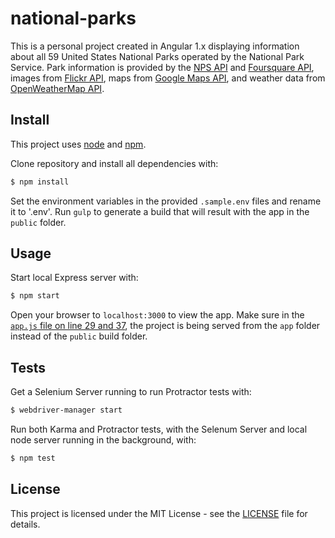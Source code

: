 # national-parks

This is a personal project created in Angular 1.x displaying information about all 59 United States National Parks operated by the National Park Service. Park information is provided by the [NPS API](https://www.nps.gov/subjects/digital/nps-data-api.htm) and [Foursquare API](https://developer.foursquare.com/), images from [Flickr API](https://www.flickr.com/services/api/), maps from [Google Maps API](https://developers.google.com/maps/documentation/javascript/), and weather data from [OpenWeatherMap API](http://openweathermap.org/).

## Install

This project uses [node](http://nodejs.org) and [npm](https://npmjs.com).

Clone repository and install all dependencies with:

```sh
$ npm install
```

Set the environment variables in the provided `.sample.env` files and rename it to '.env'. Run `gulp` to generate a build that will result with the app in the `public` folder.

## Usage

Start local Express server with:

```sh
$ npm start
```

Open your browser to `localhost:3000` to view the app. Make sure in the [`app.js` file on line 29 and 37](https://github.com/setoalan/national-parks/blob/master/app.js#L29), the project is being served from the `app` folder instead of the `public` build folder.

## Tests

Get a Selenium Server running to run Protractor tests with:

```sh
$ webdriver-manager start
```

Run both Karma and Protractor tests, with the Selenum Server and local node server running in the background, with:

```sh
$ npm test
```

## License

This project is licensed under the MIT License - see the [LICENSE](LICENSE) file for details.
